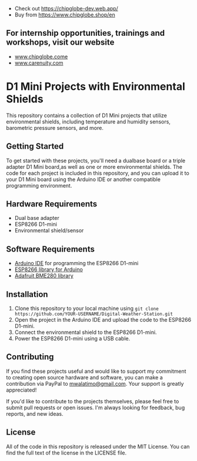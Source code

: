 - Check out https://chipglobe-dev.web.app/
- Buy from https://www.chipglobe.shop/en

## For internship opportunities, trainings and workshops, visit our website
-  www.chipglobe.come
-  www.carenuity.com

# D1 Mini Projects with Environmental Shields 

This repository contains a collection of D1 Mini projects that utilize environmental shields, including temperature and humidity sensors, barometric pressure sensors, and more.

## Getting Started
To get started with these projects, you'll need a dualbase board or a triple adapter D1 Mini board,as well as one or more environmental shields. The code for each project is included in this repository, and you can upload it to your D1 Mini board using the Arduino IDE or another compatible programming environment.

## Hardware Requirements
- Dual base adapter
- ESP8266 D1-mini
- Environmental shield/sensor

## Software Requirements
- [Arduino IDE](https://www.arduino.cc/en/software) for programming the ESP8266 D1-mini
- [ESP8266 library for Arduino](https://github.com/esp8266/Arduino)
- [Adafruit BME280 library](https://github.com/adafruit/Adafruit_BME280_Library)

## Installation
1. Clone this repository to your local machine using `git clone https://github.com/YOUR-USERNAME/Digital-Weather-Station.git`
2. Open the project in the Arduino IDE and upload the code to the ESP8266 D1-mini.
3. Connect the environmental shield to the ESP8266 D1-mini.
4. Power the ESP8266 D1-mini using a USB cable.

## Contributing
If you find these projects useful and would like to support my commitment to creating open source hardware and software, you can make a contribution via PayPal to mwalatimo@gmail.com. Your support is greatly appreciated!

If you'd like to contribute to the projects themselves, please feel free to submit pull requests or open issues. I'm always looking for feedback, bug reports, and new ideas.

## License
All of the code in this repository is released under the MIT License. You can find the full text of the license in the LICENSE file.
